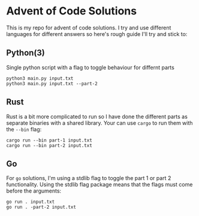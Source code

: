 # Advent of Code Solutions

This is my repo for advent of code solutions. I try and use different languages for different answers so here's rough
guide I'll try and stick to:

## Python(3)

Single python script with a flag to toggle behaviour for differnt parts

```
python3 main.py input.txt
python3 main.py input.txt --part-2
```

## Rust

Rust is a bit more complicated to run so I have done the different parts as separate binaries with a shared library.
Your can use `cargo` to run them with the `--bin` flag:

```
cargo run --bin part-1 input.txt
cargo run --bin part-2 input.txt
```

## Go

For `go` solutions, I'm using a stdlib flag to toggle the part 1 or part 2 functionality. Using the stdlib flag package means
that the flags must come before the arguments:

```
go run . input.txt
go run . -part-2 input.txt
```
